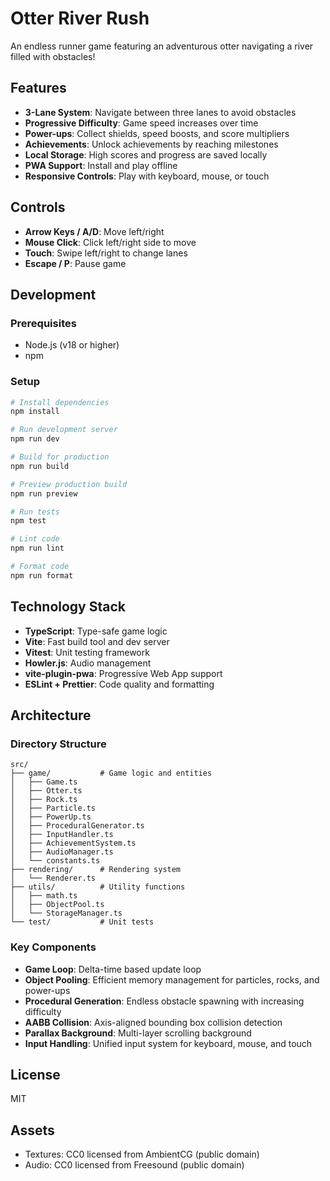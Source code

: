 # Otter River Rush

An endless runner game featuring an adventurous otter navigating a river filled with obstacles!

## Features

- **3-Lane System**: Navigate between three lanes to avoid obstacles
- **Progressive Difficulty**: Game speed increases over time
- **Power-ups**: Collect shields, speed boosts, and score multipliers
- **Achievements**: Unlock achievements by reaching milestones
- **Local Storage**: High scores and progress are saved locally
- **PWA Support**: Install and play offline
- **Responsive Controls**: Play with keyboard, mouse, or touch

## Controls

- **Arrow Keys / A/D**: Move left/right
- **Mouse Click**: Click left/right side to move
- **Touch**: Swipe left/right to change lanes
- **Escape / P**: Pause game

## Development

### Prerequisites

- Node.js (v18 or higher)
- npm

### Setup

```bash
# Install dependencies
npm install

# Run development server
npm run dev

# Build for production
npm run build

# Preview production build
npm run preview

# Run tests
npm test

# Lint code
npm run lint

# Format code
npm run format
```

## Technology Stack

- **TypeScript**: Type-safe game logic
- **Vite**: Fast build tool and dev server
- **Vitest**: Unit testing framework
- **Howler.js**: Audio management
- **vite-plugin-pwa**: Progressive Web App support
- **ESLint + Prettier**: Code quality and formatting

## Architecture

### Directory Structure

```
src/
├── game/           # Game logic and entities
│   ├── Game.ts
│   ├── Otter.ts
│   ├── Rock.ts
│   ├── Particle.ts
│   ├── PowerUp.ts
│   ├── ProceduralGenerator.ts
│   ├── InputHandler.ts
│   ├── AchievementSystem.ts
│   ├── AudioManager.ts
│   └── constants.ts
├── rendering/      # Rendering system
│   └── Renderer.ts
├── utils/          # Utility functions
│   ├── math.ts
│   ├── ObjectPool.ts
│   └── StorageManager.ts
└── test/           # Unit tests
```

### Key Components

- **Game Loop**: Delta-time based update loop
- **Object Pooling**: Efficient memory management for particles, rocks, and power-ups
- **Procedural Generation**: Endless obstacle spawning with increasing difficulty
- **AABB Collision**: Axis-aligned bounding box collision detection
- **Parallax Background**: Multi-layer scrolling background
- **Input Handling**: Unified input system for keyboard, mouse, and touch

## License

MIT

## Assets

- Textures: CC0 licensed from AmbientCG (public domain)
- Audio: CC0 licensed from Freesound (public domain)